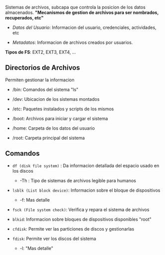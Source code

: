 
Sistemas de archivos, subcapa que controla la posicion de los datos almacenados. **"Mecanismos de gestion de archivos para ser nombrados, recuperados, etc"** 

- *Datos del Usuario*: Informacion del usuario, credenciales, actividades, etc

- *Metadatos*: Informacion de archivos creados por usuarios.

**Tipos de FS**: EXT2, EXT3, EXT4, ...

## Directorios de Archivos

Permiten gestionar la informacion

- /bin: Comandos del sistema "ls"

- /dev: Ubicacion de los sistemas montados

- /etc: Paquetes instalados y scripts de los mismos

- /boot: Archivos para iniciar y cargar el sistema 

- /home: Carpeta de los datos del usuario

- /root: Carpeta principal del sistema

## Comandos

- `df (disk file system)` : Da informacion detallada del espacio usado en los discos
  
  - -Th : Tipo de sistemas de archivos legible para humanos

- `lsblk (List block device)`: Informacion sobre el bloque de dispositivos
  
  - -f: Mas detalle

- `fsck (File system check)`: Verifica y repara el sistema de archivos

- `blkid`: Informacion sobre bloques de dispositivos disponibles "root"

- `cfdisk`: Permite ver las particiones de discos y gestionarlas

- `fdisk`: Permite ver los discos del sistema
  
  - -l: "Mas detalle"
